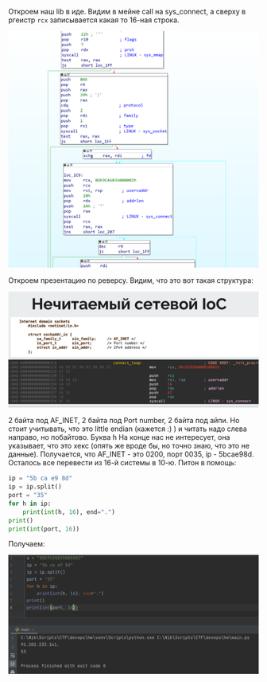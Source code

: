 Откроем наш lib в иде. Видим в мейне call на sys_connect, а сверху в ргеистр `rсx` записывается какая то 16-ная строка.

![image](/resourses/reverse3.png)

Откроем презентацию по реверсу. Видим, что это вот такая структура:

![image](/resourses/reverse4.png)

2 байта под AF_INET, 2 байта под Port number, 2 байта под айпи. Но стоит учитывать, что это little endian (кажется :) ) и читать надо слева направо, но побайтово. Буква h На конце нас не интересует, она указывает, что это хекс (опять же вроде бы, но точно знаю, что это не данные). Получается, что AF_INET - это 0200, порт 0035, ip - 5bcae98d. Осталось все перевести из 16-й системы в 10-ю. Питон в помощь:

```python
ip = "5b ca e9 8d"
ip = ip.split()
port = "35"
for h in ip:
    print(int(h, 16), end=".")
print()
print(int(port, 16))
```

Получаем:

![image](/resourses/reverse5.png)